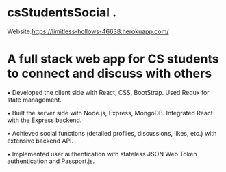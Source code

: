 # csStudentsSocial .  
Website:https://limitless-hollows-46638.herokuapp.com/

<h1>A full stack web app for CS students to connect and discuss with others</h1>
<p>•	Developed the client side with React, CSS, BootStrap. Used Redux for state management.</p>
<p>•	Built the server side with Node.js, Express, MongoDB. Integrated React with the Express backend.</p>
<p>•	Achieved social functions (detailed profiles, discussions, likes, etc.) with extensive backend API.</p>
<p>•	Implemented user authentication with stateless JSON Web Token authentication and Passport.js. </p>
</p>
